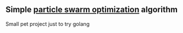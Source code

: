 ## Simple [particle swarm optimization](https://en.wikipedia.org/wiki/Particle_swarm_optimization) algorithm

Small pet project just to try golang
